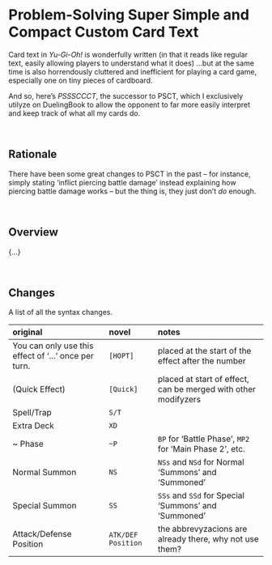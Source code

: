 # Problem-Solving Super Simple and Compact Custom Card Text

Card text in *Yu-Gi-Oh!* is wonderfully written (in that it reads like regular text, easily allowing players to understand what it does) ...but at the same time is also horrendously cluttered and inefficient for playing a card game, especially one on tiny pieces of cardboard.

And so, here’s *PSSSCCCT*, the successor to PSCT, which I exclusively utilyze on DuelingBook to allow the opponent to far more easily interpret and keep track of what all my cards do.


<br>


## Rationale

There have been some great changes to PSCT in the past – for instance, simply stating ‘inflict piercing battle damage’ instead explaining how piercing battle damage works – but the thing is, they just don’t *do* enough.


<br>


## Overview

{...}


<br>


## Changes

A list of all the syntax changes.

| original | novel | notes |
| :------- | :---- | :---- |
| You can only use this effect of ‘...’ once per turn. | `[HOPT]` | placed at the start of the effect after the number |
| (Quick Effect) | `[Quick]` | placed at start of effect, can be merged with other modifyzers |
| Spell/Trap | `S/T` | |
| Extra Deck | `XD` | |
| ~ Phase | `~P` | `BP` for ‘Battle Phase’, `MP2` for ‘Main Phase 2’, etc. |
| Normal Summon | `NS` | `NSs` and `NSd` for Normal ‘Summons’ and ‘Summoned’ |
| Special Summon | `SS` | `SSs` and `SSd` for Special ‘Summons’ and ‘Summoned’ |
| Attack/Defense Position | `ATK/DEF Position` | the abbrevyzacions are already there, why not use them? |
